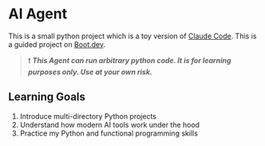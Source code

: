 # AI Agent

This is a small python project which is a toy version of [Claude Code](https://www.anthropic.com/claude-code).
This is a guided project on [Boot.dev](https://www.boot.dev).

> :exclamation: **_This Agent can run arbitrary python code. It is for learning purposes only. Use at your own risk._**

## Learning Goals

1. Introduce multi-directory Python projects
2. Understand how modern AI tools work under the hood
3. Practice my Python and functional programming skills
